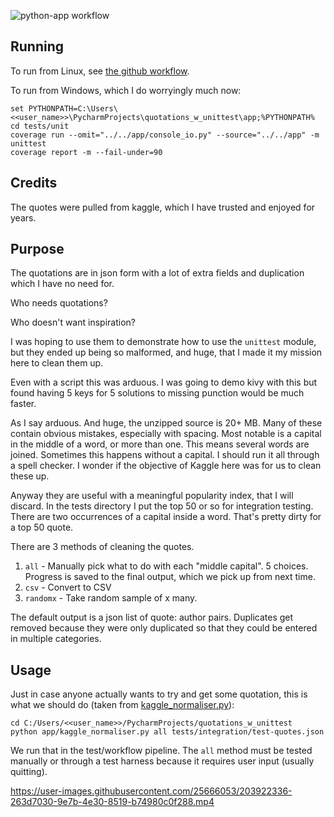 ![python-app workflow](https://github.com/ployt0/quotations_w_unittest/actions/workflows/python-app.yml/badge.svg)

## Running

To run from Linux, see [the github workflow](.github/workflows/python-app.yml).

To run from Windows, which I do worryingly much now:

```shell
set PYTHONPATH=C:\Users\<<user_name>>\PycharmProjects\quotations_w_unittest\app;%PYTHONPATH%
cd tests/unit
coverage run --omit="../../app/console_io.py" --source="../../app" -m unittest
coverage report -m --fail-under=90
```

## Credits

The quotes were pulled from kaggle, which I have trusted and enjoyed for years.

## Purpose

The quotations are in json form with a lot of extra fields and duplication which I have no need for.

Who needs quotations?

Who doesn't want inspiration?

I was hoping to use them to demonstrate how to use the `unittest` module, but they ended up being so malformed, and huge, that I made it my mission here to clean them up.

Even with a script this was arduous. I was going to demo kivy with this but found having 5 keys for 5 solutions to missing punction would be much faster.

As I say arduous. And huge, the unzipped source is 20+ MB. Many of these contain obvious mistakes, especially with spacing. Most notable is a capital in the middle of a word, or more than one. This means several words are joined. Sometimes this happens without a capital. I should run it all through a spell checker. I wonder if the objective of Kaggle here was for us to clean these up.

Anyway they are useful with a meaningful popularity index, that I will discard. In the tests directory I put the top 50 or so for integration testing. There are two occurrences of a capital inside a word. That's pretty dirty for a top 50 quote.

There are 3 methods of cleaning the quotes.

1. `all` - Manually pick what to do with each "middle capital". 5 choices. Progress is saved to the final output, which we pick up from next time.
2. `csv` - Convert to CSV
3. `randomx` - Take random sample of x many.

The default output is a json list of quote: author pairs. Duplicates get removed because they were only duplicated so that they could be entered in multiple categories.

## Usage

Just in case anyone actually wants to try and get some quotation, this is what we should do (taken from [kaggle_normaliser.py](app/kaggle_normaliser.py)):

```shell
cd C:/Users/<<user_name>>/PycharmProjects/quotations_w_unittest
python app/kaggle_normaliser.py all tests/integration/test-quotes.json
```

We run that in the test/workflow pipeline. The `all` method must be tested manually or through a test harness because it requires user input (usually quitting).


https://user-images.githubusercontent.com/25666053/203922336-263d7030-9e7b-4e30-8519-b74980c0f288.mp4

